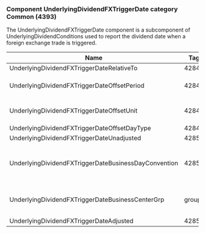 ### Component UnderlyingDividendFXTriggerDate category Common (4393)

The UnderlyingDividendFXTriggerDate component is a subcomponent of UnderlyingDividendConditions used to report the dividend date when a foreign exchange trade is triggered.

| Name                                                 | Tag   | Req'd | Documentation                                                                                                                               |
|------------------------------------------------------|-------|----------|-------------------------------------------------------------------------------------------------------------------------------|
| UnderlyingDividendFXTriggerDateRelativeTo            | 42846 |       |                                                                                                                                |
| UnderlyingDividendFXTriggerDateOffsetPeriod          | 42847 |       | Conditionally required when UnderlyingDividendFXTriggerDateOffsetUnit(42848) is specified.                                                                                                                             |
| UnderlyingDividendFXTriggerDateOffsetUnit            | 42848 |       | Conditionally required when UnderlyingDividendFXTriggerDateOffsetPeriod(42847) is specified.                                                                                                                           |
| UnderlyingDividendFXTriggerDateOffsetDayType         | 42849 |       |                                                                                                                                |
| UnderlyingDividendFXTriggerDateUnadjusted            | 42850 |       |                                                                                                                                |
| UnderlyingDividendFXTriggerDateBusinessDayConvention | 42851 |       | When specified, this overrides the business day convention defined in the UnderlyingDateAdjustment component in UnderlyingInstrument. The value would be specific to this instance of UnderlyingDividendFXTriggerDate. |
| UnderlyingDividendFXTriggerDateBusinessCenterGrp     | group |       | When specified, this overrides the business centers defined in the UnderlyingDateAdjustment component in UnderlyingInstrument. The values would be specific to this instance of UnderlyingDividendFXTriggerDate.       |
| UnderlyingDividendFXTriggerDateAdjusted              | 42852 |       |                                                                                                                                |

